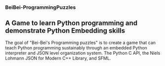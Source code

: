 ### BeiBei-ProgrammingPuzzles
## A Game to learn Python programming and demonstrate Python Embedding skills

The goal of "Bei-Bei's Programming puzzles" is to create a game that can teach Python programming sustainably through an embedded Python interpreter and JSON level organization system. The Python C API, the Niels Lohmann JSON for Modern C++ Library, and SFML. 

